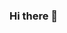 ### Hi there 👋

<!--
**Russell-Shean/Russell-Shean** is a ✨ _special_ ✨ repository because its `README.md` (this file) appears on your GitHub profile.

Here are some ideas to get you started:

- I'm working on a better system, but for now, I put a lot of my code here too: https://github.com/TulipsforTaiwan

